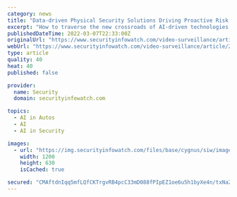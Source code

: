 ```yaml
---
category: news
title: "Data-driven Physical Security Solutions Driving Proactive Risk Strategies"
excerpt: "How to traverse the new crossroads of AI-driven technologies, security and IT convergence and systems integration"
publishedDateTime: 2022-03-07T22:33:00Z
originalUrl: "https://www.securityinfowatch.com/video-surveillance/article/21257107/datadriven-physical-security-solutions-driving-proactive-risk-strategies"
webUrl: "https://www.securityinfowatch.com/video-surveillance/article/21257107/datadriven-physical-security-solutions-driving-proactive-risk-strategies"
type: article
quality: 40
heat: 40
published: false

provider:
  name: Security
  domain: securityinfowatch.com

topics:
  - AI in Autos
  - AI
  - AI in Security

images:
  - url: "https://img.securityinfowatch.com/files/base/cygnus/siw/image/2022/02/GettyImages_1185184216.620ebc44a7843.png?auto=format&fit=fill&fill=blur&w=1200&h=630"
    width: 1200
    height: 630
    isCached: true

secured: "CMAftdnIqq5mfLQfCKTrgvRB4pcC33mD088fPIpEZ1oe6u5h1byXe4n/txNa25+0qyk/UlLZkryKC2VUoCAbEsdCKiy5AkNPOfYHNk9dyC7Jp+R22y+h3G8Go6KTOq+6F0358KR+yes1w8CWh1yttx95az6kjO0TnlnZmIJ30ilCxhQmCOXi8WHVtCMf8qcXj1PLirRf54nKUPNgJqWqETyzwMGXK6JUIVZ6uxjLTiBRcX95zy39N4A01NKavFmTJ4zHKum2TXn95ziij4+n0jK9ACtMm+S8gGB9Wq9KT3L6XETrXKZUCIGZB9W9nr/XYQE7jIE/IMMY8mi5TkyD4uy9KsRYepNQLhxfHjeaRYA=;eTKk6fWR8EJSzpzpLFpG5w=="
---
```


